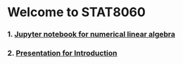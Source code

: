 # Welcome to STAT8060
### 1. <a href="STAT8060.html" title="Jupyter">Jupyter notebook for numerical linear algebra</a>
### 2. <a href="STAT8060.pptx" title="Jupyter">Presentation for Introduction</a>
